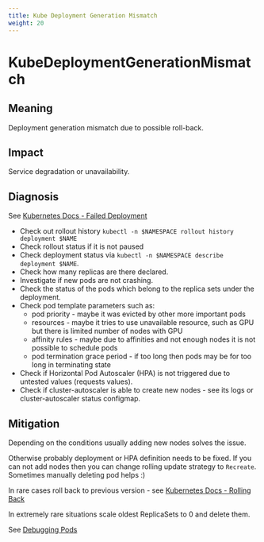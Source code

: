 ```yaml
---
title: Kube Deployment Generation Mismatch
weight: 20
---
```


# KubeDeploymentGenerationMismatch

## Meaning

Deployment generation mismatch due to possible roll-back.

## Impact

Service degradation or unavailability.

## Diagnosis

See [Kubernetes Docs - Failed Deployment](https://kubernetes.io/docs/concepts/workloads/controllers/deployment/#failed-deployment)

- Check out rollout history `kubectl -n $NAMESPACE rollout history deployment $NAME`
- Check rollout status if it is not paused
- Check deployment status via `kubectl -n $NAMESPACE describe deployment $NAME`.
- Check how many replicas are there declared.
- Investigate if new pods are not crashing.
- Check the status of the pods which belong to the replica sets under the deployment.
- Check pod template parameters such as:
  - pod priority - maybe it was evicted by other more important pods
  - resources - maybe it tries to use unavailable resource, such as GPU
    but there is limited number of nodes with GPU
  - affinity rules - maybe due to affinities and not enough nodes it is
    not possible to schedule pods
  - pod termination grace period - if too long then pods may be for too long
    in terminating state
- Check if Horizontal Pod Autoscaler (HPA) is not triggered due to untested
  values (requests values).
- Check if cluster-autoscaler is able to create new nodes - see its logs or
  cluster-autoscaler status configmap.

## Mitigation

Depending on the conditions usually adding new nodes solves the issue.

Otherwise probably deployment or HPA definition needs to be fixed.
If you can not add nodes then you can change rolling update strategy to `Recreate`.
Sometimes manually deleting pod helps :)

In rare cases roll back to previous version - see [Kubernetes Docs - Rolling Back](https://kubernetes.io/docs/concepts/workloads/controllers/deployment/#rolling-back-to-a-previous-revision)

In extremely rare situations scale oldest ReplicaSets to 0 and delete them.

See [Debugging Pods](https://kubernetes.io/docs/tasks/debug-application-cluster/debug-application/#debugging-pods)
